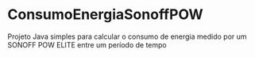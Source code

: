 # ConsumoEnergiaSonoffPOW
Projeto Java simples para calcular o consumo de energia medido por um SONOFF POW ELITE entre um período de tempo
